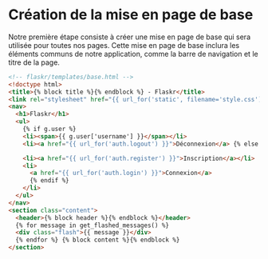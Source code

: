 # Création de la mise en page de base

Notre première étape consiste à créer une mise en page de base qui sera utilisée pour toutes nos pages. Cette mise en page de base inclura les éléments communs de notre application, comme la barre de navigation et le titre de la page.

```html
<!-- flaskr/templates/base.html -->
<!doctype html>
<title>{% block title %}{% endblock %} - Flaskr</title>
<link rel="stylesheet" href="{{ url_for('static', filename='style.css') }}" />
<nav>
  <h1>Flaskr</h1>
  <ul>
    {% if g.user %}
    <li><span>{{ g.user['username'] }}</span></li>
    <li><a href="{{ url_for('auth.logout') }}">Déconnexion</a> {% else %}</li>

    <li><a href="{{ url_for('auth.register') }}">Inscription</a></li>
    <li>
      <a href="{{ url_for('auth.login') }}">Connexion</a>
      {% endif %}
    </li>
  </ul>
</nav>
<section class="content">
  <header>{% block header %}{% endblock %}</header>
  {% for message in get_flashed_messages() %}
  <div class="flash">{{ message }}</div>
  {% endfor %} {% block content %}{% endblock %}
</section>
```
